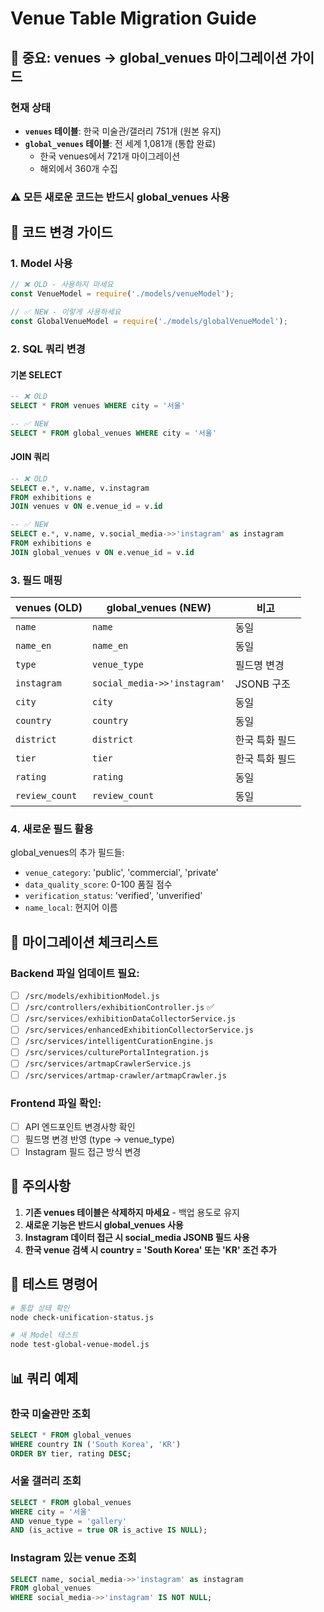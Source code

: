 # Venue Table Migration Guide

## 🚨 중요: venues → global_venues 마이그레이션 가이드

### 현재 상태
- **`venues` 테이블**: 한국 미술관/갤러리 751개 (원본 유지)
- **`global_venues` 테이블**: 전 세계 1,081개 (통합 완료)
  - 한국 venues에서 721개 마이그레이션
  - 해외에서 360개 수집

### ⚠️ 모든 새로운 코드는 반드시 global_venues 사용

## 📝 코드 변경 가이드

### 1. Model 사용
```javascript
// ❌ OLD - 사용하지 마세요
const VenueModel = require('./models/venueModel');

// ✅ NEW - 이렇게 사용하세요
const GlobalVenueModel = require('./models/globalVenueModel');
```

### 2. SQL 쿼리 변경

#### 기본 SELECT
```sql
-- ❌ OLD
SELECT * FROM venues WHERE city = '서울'

-- ✅ NEW
SELECT * FROM global_venues WHERE city = '서울'
```

#### JOIN 쿼리
```sql
-- ❌ OLD
SELECT e.*, v.name, v.instagram
FROM exhibitions e
JOIN venues v ON e.venue_id = v.id

-- ✅ NEW
SELECT e.*, v.name, v.social_media->>'instagram' as instagram
FROM exhibitions e
JOIN global_venues v ON e.venue_id = v.id
```

### 3. 필드 매핑

| venues (OLD) | global_venues (NEW) | 비고 |
|-------------|-------------------|------|
| `name` | `name` | 동일 |
| `name_en` | `name_en` | 동일 |
| `type` | `venue_type` | 필드명 변경 |
| `instagram` | `social_media->>'instagram'` | JSONB 구조 |
| `city` | `city` | 동일 |
| `country` | `country` | 동일 |
| `district` | `district` | 한국 특화 필드 |
| `tier` | `tier` | 한국 특화 필드 |
| `rating` | `rating` | 동일 |
| `review_count` | `review_count` | 동일 |

### 4. 새로운 필드 활용

global_venues의 추가 필드들:
- `venue_category`: 'public', 'commercial', 'private'
- `data_quality_score`: 0-100 품질 점수
- `verification_status`: 'verified', 'unverified'
- `name_local`: 현지어 이름

## 🔧 마이그레이션 체크리스트

### Backend 파일 업데이트 필요:
- [ ] `/src/models/exhibitionModel.js`
- [ ] `/src/controllers/exhibitionController.js` ✅
- [ ] `/src/services/exhibitionDataCollectorService.js`
- [ ] `/src/services/enhancedExhibitionCollectorService.js`
- [ ] `/src/services/intelligentCurationEngine.js`
- [ ] `/src/services/culturePortalIntegration.js`
- [ ] `/src/services/artmapCrawlerService.js`
- [ ] `/src/services/artmap-crawler/artmapCrawler.js`

### Frontend 파일 확인:
- [ ] API 엔드포인트 변경사항 확인
- [ ] 필드명 변경 반영 (type → venue_type)
- [ ] Instagram 필드 접근 방식 변경

## 📌 주의사항

1. **기존 venues 테이블은 삭제하지 마세요** - 백업 용도로 유지
2. **새로운 기능은 반드시 global_venues 사용**
3. **Instagram 데이터 접근 시 social_media JSONB 필드 사용**
4. **한국 venue 검색 시 country = 'South Korea' 또는 'KR' 조건 추가**

## 🚀 테스트 명령어

```bash
# 통합 상태 확인
node check-unification-status.js

# 새 Model 테스트
node test-global-venue-model.js
```

## 📊 쿼리 예제

### 한국 미술관만 조회
```sql
SELECT * FROM global_venues 
WHERE country IN ('South Korea', 'KR')
ORDER BY tier, rating DESC;
```

### 서울 갤러리 조회
```sql
SELECT * FROM global_venues 
WHERE city = '서울' 
AND venue_type = 'gallery'
AND (is_active = true OR is_active IS NULL);
```

### Instagram 있는 venue 조회
```sql
SELECT name, social_media->>'instagram' as instagram
FROM global_venues
WHERE social_media->>'instagram' IS NOT NULL;
```